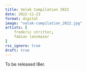 ```yaml
---
title: Velak Compilation 2022
date: 2022-11-23
format: digital
image: "velak-compilation_2022.jpg"
artists: [
    frederic stritter,
    fabian lanzmaier
]
rss_ignore: true
draft: true
---
```

To be released l8er.

